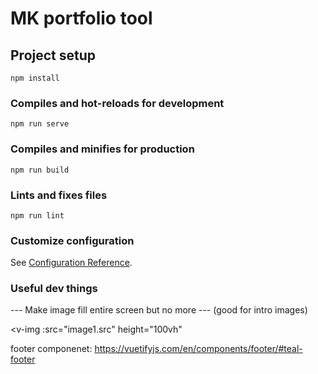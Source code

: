 # MK portfolio tool

## Project setup
```
npm install
```

### Compiles and hot-reloads for development
```
npm run serve
```

### Compiles and minifies for production
```
npm run build
```

### Lints and fixes files
```
npm run lint
```

### Customize configuration
See [Configuration Reference](https://cli.vuejs.org/config/).


### Useful dev things

--- Make image fill entire screen but no more ---  (good for intro images)
        
<v-img
    :src="image1.src"
    height="100vh"
></v-img>


footer componenet:
https://vuetifyjs.com/en/components/footer/#teal-footer
